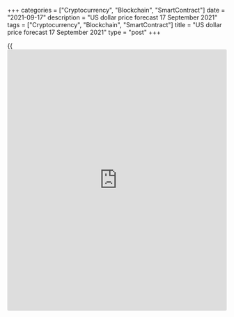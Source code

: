 +++
categories = ["Cryptocurrency", "Blockchain", "SmartContract"]
date = "2021-09-17"
description = "US dollar price forecast 17 September 2021"
tags = ["Cryptocurrency", "Blockchain", "SmartContract"]
title = "US dollar price forecast 17 September 2021"
type = "post"
+++

{{<iframe id="large-banner" src="https://www.bounty.group/#slide=13.0" width="100%" height="600" scrolling="no" style="border: 0px solid rgb(216, 221, 230); border-radius: 3px;">}}

2021-09-17

2021-09-17

Dollar forces things. Forecast as of 17.09.2021Dmitri Demidenko

Surprisingly, the [S&P 500][1] is down amid a strong report on the US
economic data. The US equity market reacts to the expectations of a soon
tapering of the QE. Should [investor](https://www.fintechee.com/tutorial-for-forex-trading/investor-mode/)s be worried? Let us discuss the
Forex outlook and make up a [EURUSD][2] trading plan.

## Weekly US dollar fundamental forecast

A strong report on the US retail sales in August increased the
likelihood that the Fed will announce the tapering of the $120-billion
quantitative easing program at the meeting on September 21-22. Investors
were encouraged to sell securities. The huge monetary stimulus supported
the unprecedented rally of the [S&P 500][1] in 2020-2021, holding the
Treasury yields at a low level. Is it time to sell the fact?

Consumption accounts for about 70% of the US GDP, and if retail sales,
instead of collapsing by 0.8%, according to forecasts by Bloomberg
experts, unexpectedly soar by 0.7% M-oM, then the US economy is strong.
Although skeptics argue that the retail surge is temporary, it increases
the chance of scaling back the QE in the near future.

Better sooner than later. The stock market is down, the Treasury yields
are up, the derivatives market has raised the chance of the federal
funds rate hike in December 2022 from 51% to 55%. Therefore, the Fed is
growing more likely to announce monetary tightening at the FOMC
September meeting. Although the fall in the [S&P 500][1] looks
insignificant (the stock index finished its 20th day in a row unchanged
by more than 1%, which is the longest streak from October 2019 to
January 2020), it is alarming. The current values ​​of the stock market
are clearly higher than its fundamental estimates, which increases the
likelihood of a correction and contributes to an increase in demand for
safe-haven assets, including the US dollar.

### Dynamics of [S&P 500][1] and its fundamental estimates

 _Source_ _: Bloomberg_

Despite the success of the greenback ahead of the September FOMC
meeting, you need to understand that, firstly, the verdict on tapering
the quantitative easing program has not yet been passed; second, even a
cutback in asset purchases shouldn't seriously scare [S&P 500][1] bulls.
Indeed, if one bad employment and inflation report does not force the
Fed to backtrack from normalizing monetary [policy](https://www.fintechee.com/policy/), why should one single
retail sales report push the central bank to take action? It is unknown
how the battle between the hawks and doves will end on September 21-22,
and if so, was it too early for [investor](https://www.fintechee.com/tutorial-for-forex-trading/investor-mode/)s to start selling [EURUSD][2]?

Withdrawing the QE is not a reason to sell US stocks. Even if the Fed
does not buy Treasuries under the program, it will continue to reinvest
the proceeds from the bonds to be redeemed. At the same time,
maintaining the central bank’s balance at a level above $8 trillion is
good [news](https://www.letsplayfx.com/blog/forex-news-website/) for risky assets. Furthermore, if the US economy is stronger
than expected, why would stock indexes fall?

### Weekly[ EURUSD][3] trading plan

I suppose the [EURUSD][2] bears were too early to sell the pair, being
confident that the Fed would announce QE tapering in September. The
verdict has not yet been passed. Understanding this will increase the
risks of short-term consolidation. What will be its range? 1.177-1.1845?
1.1755-1.1830? Or 1.1715-1.1790? The coming days will answer this
question. The first clue could be the close of the week above or below
1.179.



## Price chart of EURUSD in real time mode

The content of this article reflects the author’s opinion and does not
necessarily reflect the official position of LiteForex. The material
published on this page is provided for informational purposes only and
should not be considered as the provision of investment advice for the
purposes of Directive 2004/39/EC.

Rate this article:

{{value}}

( {{count}} {{title}} )

   1. my.liteforex.com/trading/chart?symbol=SPX&returnUrl=true
   2. my.liteforex.com/ru/trading/chart?symbol=EURUSD&returnUrl=true
   3. my.liteforex.com/trading/chart?symbol=EURUSD&returnUrl=true